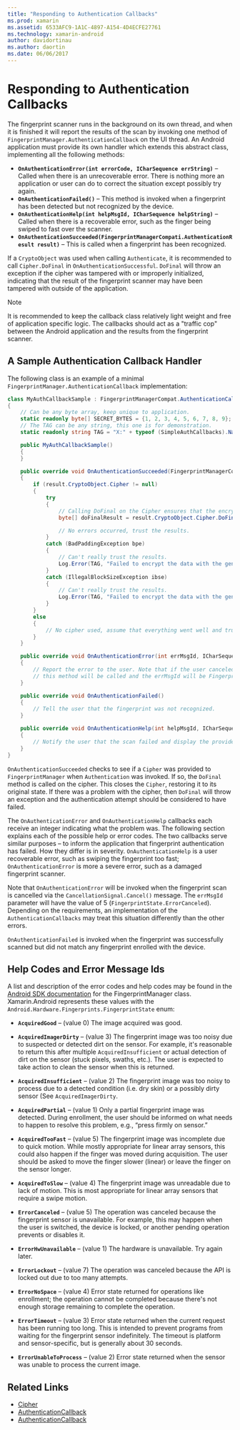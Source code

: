 ```yaml
---
title: "Responding to Authentication Callbacks"
ms.prod: xamarin
ms.assetid: 6533AFC9-1A1C-4897-A154-4D4ECFE27761
ms.technology: xamarin-android
author: davidortinau
ms.author: daortin
ms.date: 06/06/2017
---
```


# Responding to Authentication Callbacks

The fingerprint scanner runs in the background on its own thread, and
when it is finished it will report the results of the scan by invoking
one method of `FingerprintManager.AuthenticationCallback` on the UI
thread. An Android application must provide its own handler which
extends this abstract class, implementing all the following methods:

- **`OnAuthenticationError(int errorCode, ICharSequence errString)`** &ndash; Called when there is an unrecoverable error. There is nothing more an application or user can do to correct the situation except possibly try again.
- **`OnAuthenticationFailed()`** &ndash; This method is invoked when a fingerprint has been detected but not recognized by the device.
- **`OnAuthenticationHelp(int helpMsgId, ICharSequence helpString)`** &ndash; Called when there is a recoverable error, such as the finger being swiped to fast over the scanner.
- **`OnAuthenticationSucceeded(FingerprintManagerCompati.AuthenticationResult result)`** &ndash; This is called when a fingerprint has been recognized.

If a `CryptoObject` was used when calling `Authenticate`, it is
recommended to call `Cipher.DoFinal` in `OnAuthenticationSuccessful`.
`DoFinal` will throw an exception if the cipher was tampered with or
improperly initialized, indicating that the result of the fingerprint
scanner may have been tampered with outside of the application.

> [!NOTE]
> It is recommended to keep the callback class relatively light weight and free of application specific logic. The callbacks should act as a "traffic cop" between the Android application and the results from the fingerprint scanner.

## A Sample Authentication Callback Handler

The following class is an example of a minimal `FingerprintManager.AuthenticationCallback` implementation:

```csharp
class MyAuthCallbackSample : FingerprintManagerCompat.AuthenticationCallback
{
    // Can be any byte array, keep unique to application.
    static readonly byte[] SECRET_BYTES = {1, 2, 3, 4, 5, 6, 7, 8, 9};
    // The TAG can be any string, this one is for demonstration.
    static readonly string TAG = "X:" + typeof (SimpleAuthCallbacks).Name;

    public MyAuthCallbackSample()
    {
    }

    public override void OnAuthenticationSucceeded(FingerprintManagerCompat.AuthenticationResult result)
    {
        if (result.CryptoObject.Cipher != null)
        {
            try
            {
                // Calling DoFinal on the Cipher ensures that the encryption worked.
                byte[] doFinalResult = result.CryptoObject.Cipher.DoFinal(SECRET_BYTES);

                // No errors occurred, trust the results.
            }
            catch (BadPaddingException bpe)
            {
                // Can't really trust the results.
                Log.Error(TAG, "Failed to encrypt the data with the generated key." + bpe);
            }
            catch (IllegalBlockSizeException ibse)
            {
                // Can't really trust the results.
                Log.Error(TAG, "Failed to encrypt the data with the generated key." + ibse);
            }
        }
        else
        {
            // No cipher used, assume that everything went well and trust the results.
        }
    }

    public override void OnAuthenticationError(int errMsgId, ICharSequence errString)
    {
        // Report the error to the user. Note that if the user canceled the scan,
        // this method will be called and the errMsgId will be FingerprintState.ErrorCanceled.
    }

    public override void OnAuthenticationFailed()
    {
        // Tell the user that the fingerprint was not recognized.
    }

    public override void OnAuthenticationHelp(int helpMsgId, ICharSequence helpString)
    {
        // Notify the user that the scan failed and display the provided hint.
    }
}
```

`OnAuthenticationSucceeded` checks to see if a `Cipher` was provided to `FingerprintManager` when `Authentication` was invoked. If so, the `DoFinal` method is called on the cipher. This closes the `Cipher`, restoring it to its original state. If there was a problem with the cipher, then `DoFinal` will throw an exception and the authentication attempt should be considered to have failed.

The `OnAuthenticationError` and `OnAuthenticationHelp` callbacks each receive an integer indicating what the problem was. The following section explains each of the possible help or error codes. The two callbacks serve similar purposes &ndash; to inform the application that fingerprint authentication has failed. How they differ is in severity. `OnAuthenticationHelp` is a user recoverable error, such as swiping the fingerprint too fast; `OnAuthenticationError` is more a severe error, such as a damaged fingerprint scanner.

Note that `OnAuthenticationError` will be invoked when the fingerprint scan is cancelled via the `CancellationSignal.Cancel()` message. The `errMsgId` parameter will have the value of 5 (`FingerprintState.ErrorCanceled`). Depending on the requirements, an implementation of the `AuthenticationCallbacks` may treat this situation differently than the other errors.

`OnAuthenticationFailed` is invoked when the fingerprint was successfully scanned but did not match any fingerprint enrolled with the device.

## Help Codes and Error Message Ids

A list and description of the error codes and help codes may be found in the [Android SDK documentation](https://developer.android.com/reference/android/hardware/fingerprint/FingerprintManager.html#FINGERPRINT_ACQUIRED_GOOD) for the FingerprintManager class. Xamarin.Android represents these values with the `Android.Hardware.Fingerprints.FingerprintState` enum:

- **`AcquiredGood`** &ndash; (value 0) The image acquired was good.

- **`AcquiredImagerDirty`** &ndash; (value 3) The fingerprint image was too noisy due to suspected or detected dirt on the sensor. For example, it's reasonable to return this after multiple `AcquiredInsufficient` or actual detection of dirt on the sensor (stuck pixels, swaths, etc.). The user is expected to take action to clean the sensor when this is returned.

- **`AcquiredInsufficient`** &ndash; (value 2) The fingerprint image was too noisy to process due to a detected condition (i.e. dry skin) or a possibly dirty sensor (See `AcquiredImagerDirty`.

- **`AcquiredPartial`** &ndash; (value 1) Only a partial fingerprint image was detected. During enrollment, the user should be informed on what needs to happen to resolve this problem, e.g., &ldquo;press firmly on sensor.&rdquo;

- **`AcquiredTooFast`** &ndash; (value 5) The fingerprint image was incomplete due to quick motion. While mostly appropriate for linear array sensors, this could also happen if the finger was moved during acquisition. The user should be asked to move the finger slower (linear) or leave the finger on the sensor longer.

- **`AcquiredToSlow`** &ndash; (value 4) The fingerprint image was unreadable due to lack of motion. This is most appropriate for linear array sensors that require a swipe motion.

- **`ErrorCanceled`** &ndash; (value 5) The operation was canceled because the fingerprint sensor is unavailable. For example, this may happen when the user is switched, the device is locked, or another pending operation prevents or disables it.

- **`ErrorHwUnavailable`** &ndash; (value 1) The hardware is unavailable. Try again later.

- **`ErrorLockout`** &ndash; (value 7) The operation was canceled because the API is locked out due to too many attempts.

- **`ErrorNoSpace`** &ndash; (value 4) Error state returned for operations like enrollment; the operation cannot be completed because there's not enough storage remaining to complete the operation.

- **`ErrorTimeout`** &ndash; (value 3) Error state returned when the current request has been running too long. This is intended to prevent programs from waiting for the fingerprint sensor indefinitely. The timeout is platform and sensor-specific, but is generally about 30 seconds.

- **`ErrorUnableToProcess`** &ndash; (value 2) Error state returned when the sensor was unable to process the current image.

## Related Links

- [Cipher](https://docs.oracle.com/javase/7/docs/api/javax/crypto/Cipher.html)
- [AuthenticationCallback](https://developer.android.com/reference/android/hardware/fingerprint/FingerprintManager.AuthenticationCallback.html)
- [AuthenticationCallback](https://developer.android.com/reference/android/support/v4/hardware/fingerprint/FingerprintManagerCompat.AuthenticationCallback.html)
